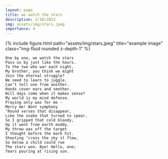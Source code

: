 ```yaml
---
layout: page
title: we watch the stars
description: 1/10/2023
img: assets/img/stars.jpeg
importance: 4
---
```


<div class="row">
    <div class="col-sm mt-3 mt-md-0">
        {% include figure.html path="assets/img/stars.jpeg" title="example image" class="img-fluid rounded z-depth-1" %}
    </div>
</div>

```
One by one, we watch the stars
Pass us by just like the hours.
To the two who war each night,
My brother, you think we might
Join the eternal struggle?
We need to learn to juggle.
Can’t tell one from another.
Hands cover ears and smother.
Will days come when it makes sense?
My world is my mind defense.
Praying only was for me -
Mercy me! Bent symphony 
‘Round verses that disappear,
Like the snake that turned to spear.
So I gripped that cold bloody,
Up it went from earth muddy.
My throw was off the target
I thought before the mark hit.
Shooting ‘cross the sky it flew,
So below a child could rue
The stars won. Bye! Hello, one;
Tears pouring at rising sun.
```